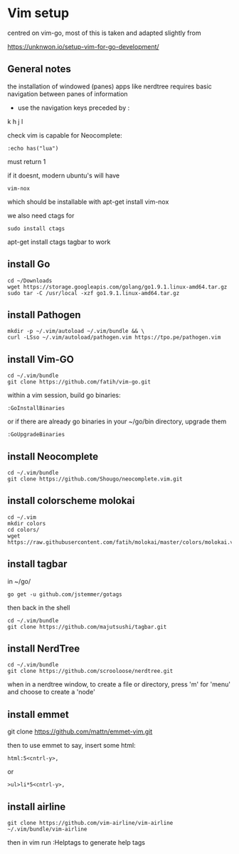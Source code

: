 # Vim setup 

centred on vim-go, most of this is taken and adapted slightly from 

https://unknwon.io/setup-vim-for-go-development/

## General notes

the installation of windowed (panes) apps like nerdtree requires basic navigation
between panes of information 

- use the navigation keys preceded by <CNTRL-w>:

<CNTRL-w>k
<CNTRL-w>h
<CNTRL-w>j
<CNTRL-w>l

check vim is capable for Neocomplete:

```
:echo has("lua")
```

must return 1

if it doesnt, modern ubuntu's will have 

```
vim-nox
```

which should be installable with apt-get install vim-nox

we also need ctags for 

```
sudo install ctags 
```

apt-get install ctags tagbar to work


## install Go

```
cd ~/Downloads
wget https://storage.googleapis.com/golang/go1.9.1.linux-amd64.tar.gz
sudo tar -C /usr/local -xzf go1.9.1.linux-amd64.tar.gz
```


## install Pathogen

```
mkdir -p ~/.vim/autoload ~/.vim/bundle && \
curl -LSso ~/.vim/autoload/pathogen.vim https://tpo.pe/pathogen.vim
```

## install Vim-GO

```
cd ~/.vim/bundle
git clone https://github.com/fatih/vim-go.git
```

within a vim session, build go binaries:

```
:GoInstallBinaries
```

or if there are already go binaries in your ~/go/bin directory, upgrade them

```
:GoUpgradeBinaries
```

## install Neocomplete

```
cd ~/.vim/bundle 
git clone https://github.com/Shougo/neocomplete.vim.git
```

## install colorscheme molokai

```
cd ~/.vim
mkdir colors
cd colors/
wget https://raw.githubusercontent.com/fatih/molokai/master/colors/molokai.vim
```


## install tagbar

in ~/go/

```
go get -u github.com/jstemmer/gotags
```

then back in the shell

```
cd ~/.vim/bundle
git clone https://github.com/majutsushi/tagbar.git
```

## install NerdTree

```
cd ~/.vim/bundle
git clone https://github.com/scrooloose/nerdtree.git
```

when in a nerdtree window, to create a file or directory, press 'm' for 'menu' 
and choose to create a 'node'

## install emmet
git clone https://github.com/mattn/emmet-vim.git

then to use emmet to say, insert some html:

```
html:5<cntrl-y>,
```

or 

```
>ul>li*5<cntrl-y>,
```

## install airline

```
git clone https://github.com/vim-airline/vim-airline ~/.vim/bundle/vim-airline
```

then in vim run :Helptags to generate help tags


